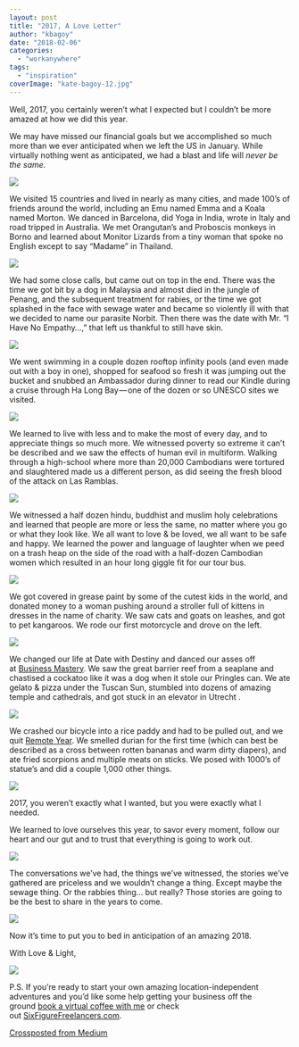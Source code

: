 ```yaml
---
layout: post
title: "2017, A Love Letter"
author: "kbagoy"
date: "2018-02-06"
categories: 
  - "workanywhere"
tags: 
  - "inspiration"
coverImage: "kate-bagoy-12.jpg"
---
```


Well, 2017, you certainly weren’t what I expected but I couldn’t be more amazed at how we did this year.

We may have missed our financial goals but we accomplished so much more than we ever anticipated when we left the US in January. While virtually nothing went as anticipated, we had a blast and life will _never be the same._

![](https://cdn-images-1.medium.com/max/1600/1*KdKzNx6VNzvY5ODg2OfYXA.png)

We visited 15 countries and lived in nearly as many cities, and made 100’s of friends around the world, including an Emu named Emma and a Koala named Morton. We danced in Barcelona, did Yoga in India, wrote in Italy and road tripped in Australia. We met Orangutan’s and Proboscis monkeys in Borno and learned about Monitor Lizards from a tiny woman that spoke no English except to say “Madame” in Thailand.

![](https://cdn-images-1.medium.com/max/1600/1*QlHrfvM2kAinSTq1KvhiGA.png)

We had some close calls, but came out on top in the end. There was the time we got bit by a dog in Malaysia and almost died in the jungle of Penang, and the subsequent treatment for rabies, or the time we got splashed in the face with sewage water and became so violently ill with that we decided to name our parasite Norbit. Then there was the date with Mr. “I Have No Empathy…,” that left us thankful to still have skin.

![](https://cdn-images-1.medium.com/max/1600/1*TgzY5Z7G8nZLVo3l83hZMg.png)

We went swimming in a couple dozen rooftop infinity pools (and even made out with a boy in one), shopped for seafood so fresh it was jumping out the bucket and snubbed an Ambassador during dinner to read our Kindle during a cruise through Ha Long Bay — one of the dozen or so UNESCO sites we visited.

![](https://cdn-images-1.medium.com/max/1600/1*Zf662Dl58eLbC_ITnzZEeA.png)

We learned to live with less and to make the most of every day, and to appreciate things so much more. We witnessed poverty so extreme it can’t be described and we saw the effects of human evil in multiform. Walking through a high-school where more than 20,000 Cambodians were tortured and slaughtered made us a different person, as did seeing the fresh blood of the attack on Las Ramblas.

![](https://cdn-images-1.medium.com/max/1600/1*8a9PMOWb6LYjMfLI4YONvQ.png)

We witnessed a half dozen hindu, buddhist and muslim holy celebrations and learned that people are more or less the same, no matter where you go or what they look like. We all want to love & be loved, we all want to be safe and happy. We learned the power and language of laughter when we peed on a trash heap on the side of the road with a half-dozen Cambodian women which resulted in an hour long giggle fit for our tour bus.

![](https://cdn-images-1.medium.com/max/1600/1*cWTLlR6WYjNjlVaoRdlLvw.png)

We got covered in grease paint by some of the cutest kids in the world, and donated money to a woman pushing around a stroller full of kittens in dresses in the name of charity. We saw cats and goats on leashes, and got to pet kangaroos. We rode our first motorcycle and drove on the left.

![](https://cdn-images-1.medium.com/max/1600/1*MOP75eYkA41WFUOZog2Lyw.png)

We changed our life at Date with Destiny and danced our asses off at [Business Mastery](https://www.tonyrobbins.com/events/?AID=12976317&PID=8404329&cjevent=1bb68b4b1c0511ea811e01140a180514). We saw the great barrier reef from a seaplane and chastised a cockatoo like it was a dog when it stole our Pringles can. We ate gelato & pizza under the Tuscan Sun, stumbled into dozens of amazing temple and cathedrals, and got stuck in an elevator in Utrecht .

![](https://cdn-images-1.medium.com/max/1600/1*poXyvBUk7eX_u_JO-kqAXg.png)

We crashed our bicycle into a rice paddy and had to be pulled out, and we quit [Remote Year](http://www.remoteyear.com/general-application?referee=5132575). We smelled durian for the first time (which can best be described as a cross between rotten bananas and warm dirty diapers), and ate fried scorpions and multiple meats on sticks. We posed with 1000’s of statue’s and did a couple 1,000 other things.

![](https://cdn-images-1.medium.com/max/1600/1*_PE-5ZTJOStwihIWcW_L2Q.png)

2017, you weren’t exactly what I wanted, but you were exactly what I needed.

We learned to love ourselves this year, to savor every moment, follow our heart and our gut and to trust that everything is going to work out.

![](https://cdn-images-1.medium.com/max/1600/1*ppoA-k4QkYumyVqw0Ozajg.png)

The conversations we’ve had, the things we’ve witnessed, the stories we’ve gathered are priceless and we wouldn’t change a thing. Except maybe the sewage thing. Or the rabbies thing… but really? Those stories are going to be the best to share in the years to come.

![](https://cdn-images-1.medium.com/max/1600/1*-1Ozqr1QV2FSSbBfb8cWzA.png)

Now it’s time to put you to bed in anticipation of an amazing 2018.

With Love & Light,

![](https://cdn-images-1.medium.com/max/1600/0*JDNCzrBy8AajWSMH.png)

P.S. If you’re ready to start your own amazing location-independent adventures and you’d like some help getting your business off the ground [book a virtual coffee with me](http://calendly.com/kbagoy/consult) or check out [SixFigureFreelancers.com](http://sixfigurefreelancers.com/).

[Crossposted from Medium](https://medium.com/@kbagoy/2017-a-love-letter-acc11f86ddc)

